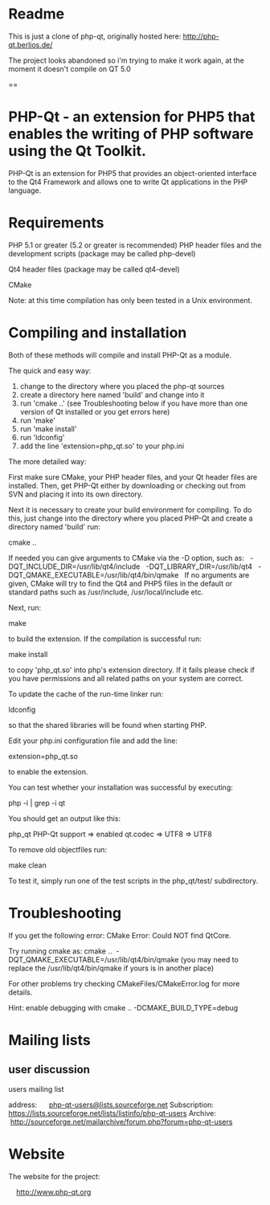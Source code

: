 Readme
======

This is just a clone of php-qt, originally hosted here: http://php-qt.berlios.de/

The project looks abandoned so i'm trying to make it work again, at the moment it doesn't compile on QT 5.0


==

PHP-Qt - an extension for PHP5 that enables the writing of PHP software using 
the Qt Toolkit.
================================================================================

PHP-Qt is an extension for PHP5 that provides an object-oriented interface to 
the Qt4 Framework and allows 
one to write Qt applications in the PHP language.

Requirements
============

PHP 5.1 or greater (5.2 or greater is recommended)
PHP header files and the development scripts
(package may be called php-devel)

Qt4 header files
(package may be called qt4-devel)

CMake

Note: at this time compilation has only been tested in a Unix environment.

Compiling and installation
==========================

Both of these methods will compile and install PHP-Qt as a module.

The quick and easy way:

1) change to the directory where you placed the php-qt sources
2) create a directory here named 'build' and change into it
3) run 'cmake ..' (see Troubleshooting below if you have more than one
   version of Qt installed or you get errors here)
4) run 'make'
5) run 'make install'
6) run 'ldconfig'
7) add the line 'extension=php_qt.so' to your php.ini


The more detailed way:

First make sure CMake, your PHP header files, and your Qt header files are
installed.
Then, get PHP-Qt either by downloading or checking out from SVN and placing it 
into its own directory.

Next it is necessary to create your build environment for compiling.
To do this, just change into the directory where you placed PHP-Qt and 
create a directory named 'build'
run:

cmake ..

If needed you can give arguments to CMake via the -D option, such as:
  -DQT_INCLUDE_DIR=/usr/lib/qt4/include
  -DQT_LIBRARY_DIR=/usr/lib/qt4
  -DQT_QMAKE_EXECUTABLE=/usr/lib/qt4/bin/qmake
  
If no arguments are given, CMake will try to find the Qt4 and PHP5 files in 
the default or standard paths such as /usr/include, /usr/local/include etc.

Next, run:

make

to build the extension. If the compilation is successful run:

make install

to copy 'php_qt.so' into php's extension directory. If it fails please check 
if you have permissions and all related paths on your system are correct.

To update the cache of the run-time linker run:

ldconfig

so that the shared libraries will be found when starting PHP.

Edit your php.ini configuration file and add the line:

extension=php_qt.so

to enable the extension.

You can test whether your installation was successful by executing:

php -i | grep -i qt

You should get an output like this:

php_qt
PHP-Qt support => enabled
qt.codec => UTF8 => UTF8

To remove old objectfiles run:

make clean

To test it, simply run one of the test scripts in the php_qt/test/ 
subdirectory.

Troubleshooting
===================================

If you get the following error:
CMake Error: Could NOT find QtCore. 

Try running cmake as:
cmake ..  -DQT_QMAKE_EXECUTABLE=/usr/lib/qt4/bin/qmake
(you may need to replace the /usr/lib/qt4/bin/qmake if yours is in another 
place)

For other problems try checking CMakeFiles/CMakeError.log for more details.

Hint: enable debugging with
cmake .. -DCMAKE_BUILD_TYPE=debug

Mailing lists
=============

user discussion
-----------------
users mailing list

address:      php-qt-users@lists.sourceforge.net
Subscription: https://lists.sourceforge.net/lists/listinfo/php-qt-users
Archive:      http://sourceforge.net/mailarchive/forum.php?forum=php-qt-users

Website
=======

The website for the project:

    http://www.php-qt.org
